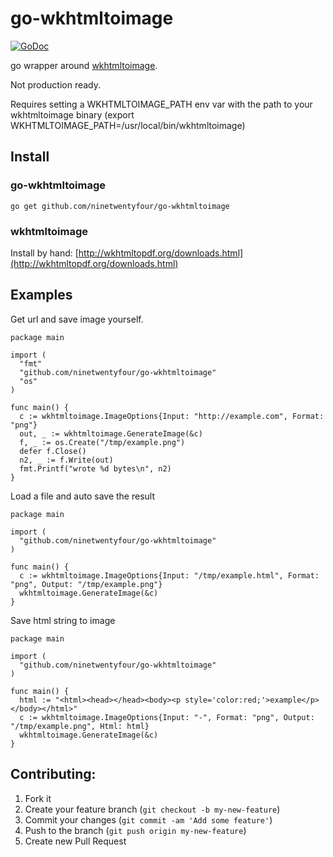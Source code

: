 # go-wkhtmltoimage

[![GoDoc](https://godoc.org/github.com/ninetwentyfour/go-wkhtmltoimage?status.png)](https://godoc.org/github.com/ninetwentyfour/go-wkhtmltoimage)

go wrapper around [wkhtmltoimage](http://wkhtmltopdf.org/).

Not production ready.

Requires setting a WKHTMLTOIMAGE_PATH env var with the path to your wkhtmltoimage binary (export WKHTMLTOIMAGE_PATH=/usr/local/bin/wkhtmltoimage)

## Install

### go-wkhtmltoimage

    go get github.com/ninetwentyfour/go-wkhtmltoimage

### wkhtmltoimage
Install by hand: [http://wkhtmltopdf.org/downloads.html](http://wkhtmltopdf.org/downloads.html)

## Examples
Get url and save image yourself.

    package main

    import (
      "fmt"
      "github.com/ninetwentyfour/go-wkhtmltoimage"
      "os"
    )

    func main() {
      c := wkhtmltoimage.ImageOptions{Input: "http://example.com", Format: "png"}
      out, _ := wkhtmltoimage.GenerateImage(&c)
      f, _ := os.Create("/tmp/example.png")
      defer f.Close()
      n2, _ := f.Write(out)
      fmt.Printf("wrote %d bytes\n", n2)
    }

Load a file and auto save the result

    package main

    import (
      "github.com/ninetwentyfour/go-wkhtmltoimage"
    )

    func main() {
      c := wkhtmltoimage.ImageOptions{Input: "/tmp/example.html", Format: "png", Output: "/tmp/example.png"}
      wkhtmltoimage.GenerateImage(&c)
    }

Save html string to image

    package main

    import (
      "github.com/ninetwentyfour/go-wkhtmltoimage"
    )

    func main() {
      html := "<html><head></head><body><p style='color:red;'>example</p></body></html>"
      c := wkhtmltoimage.ImageOptions{Input: "-", Format: "png", Output: "/tmp/example.png", Html: html}
      wkhtmltoimage.GenerateImage(&c)
    }

## Contributing:
1. Fork it
1. Create your feature branch (`git checkout -b my-new-feature`)
1. Commit your changes (`git commit -am 'Add some feature'`)
1. Push to the branch (`git push origin my-new-feature`)
1. Create new Pull Request